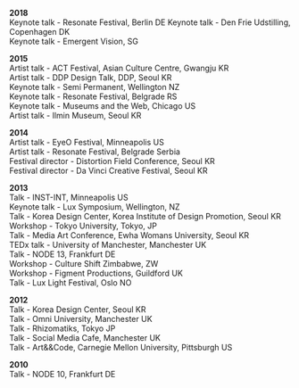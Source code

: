 **2018**  
Keynote talk - Resonate Festival, Berlin DE
Keynote talk - Den Frie Udstilling, Copenhagen DK  
Keynote talk - Emergent Vision, SG  

**2015**  
Artist talk - ACT Festival, Asian Culture Centre, Gwangju KR  
Artist talk - DDP Design Talk, DDP, Seoul KR  
Keynote talk - Semi Permanent, Wellington NZ  
Keynote talk - Resonate Festival, Belgrade RS  
Keynote talk - Museums and the Web, Chicago US  
Artist talk - Ilmin Museum, Seoul KR  

**2014**  
Artist talk - EyeO Festival, Minneapolis US  
Artist talk - Resonate Festival, Belgrade Serbia  
Festival director - Distortion Field Conference, Seoul KR  
Festival director - Da Vinci Creative Festival, Seoul KR  

**2013**  
Talk - INST-INT, Minneapolis US  
Keynote talk - Lux Symposium, Wellington, NZ  
Talk - Korea Design Center, Korea Institute of Design Promotion, Seoul KR  
Workshop - Tokyo University, Tokyo, JP  
Talk - Media Art Conference, Ewha Womans University, Seoul KR  
TEDx talk - University of Manchester, Manchester UK  
Talk - NODE 13, Frankfurt DE  
Workshop - Culture Shift Zimbabwe, ZW  
Workshop - Figment Productions, Guildford UK  
Talk - Lux Light Festival, Oslo NO

**2012**  
Talk - Korea Design Center, Seoul KR  
Talk - Omni University, Manchester UK  
Talk - Rhizomatiks, Tokyo JP  
Talk - Social Media Cafe, Manchester UK   
Talk - Art&&Code, Carnegie Mellon University, Pittsburgh US

**2010**  
Talk - NODE 10, Frankfurt DE